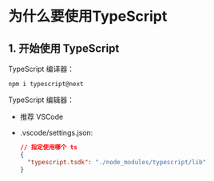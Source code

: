 # 为什么要使用TypeScript

## 1. 开始使用 TypeScript

TypeScript 编译器：

```shell
npm i typescript@next
```

TypeScript 编辑器：

* 推荐 VSCode
* .vscode/settings.json:

    ```json
    // 指定使用哪个 ts
    {
      "typescript.tsdk": "./node_modules/typescript/lib"
    }
    ```
